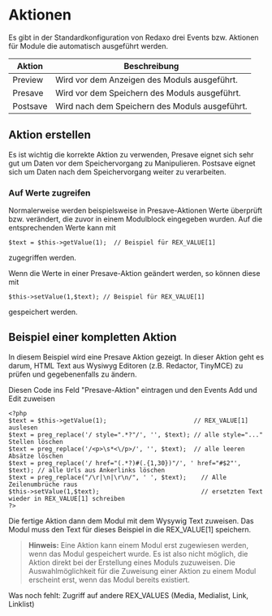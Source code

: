 # Aktionen

Es gibt in der Standardkonfiguration von Redaxo drei Events bzw. Aktionen für Module die automatisch ausgeführt werden.

Aktion | Beschreibung
------------- | -------------
Preview	| Wird vor dem Anzeigen des Moduls ausgeführt.
Presave	| Wird vor dem Speichern des Moduls ausgeführt.
Postsave | Wird nach dem Speichern des Moduls ausgeführt.


## Aktion erstellen

Es ist wichtig die korrekte Aktion zu verwenden, Presave eignet sich sehr gut um Daten vor dem Speichervorgang zu Manipulieren. Postsave eignet sich um Daten nach dem Speichervorgang weiter zu verarbeiten.

### Auf Werte zugreifen

Normalerweise werden beispielsweise in Presave-Aktionen Werte überprüft bzw. verändert, die zuvor in einem Modulblock eingegeben wurden. Auf die entsprechenden Werte kann mit

    $text = $this->getValue(1);  // Beispiel für REX_VALUE[1]

zugegriffen werden.

Wenn die Werte in einer Presave-Aktion geändert werden, so können diese mit

    $this->setValue(1,$text); // Beispiel für REX_VALUE[1]

gespeichert werden.


## Beispiel einer kompletten Aktion

In diesem Beispiel wird eine Presave Aktion gezeigt. In dieser Aktion geht es darum, HTML Text aus Wysiwyg Editoren (z.B. Redactor, TinyMCE) zu prüfen und gegebenenfalls zu ändern.

Diesen Code ins Feld "Presave-Aktion" eintragen und den Events Add und Edit zuweisen

    <?php
    $text = $this->getValue(1);                        // REX_VALUE[1] auslesen
    $text = preg_replace('/ style=".*?"/', '', $text); // alle style="..." Stellen löschen
    $text = preg_replace('/<p>\s*<\/p>/', '', $text);  // alle leeren Absätze löschen
    $text = preg_replace('/ href="(.*?)#(.{1,30})"/', ' href="#$2"', $text); // alle Urls aus Ankerlinks löschen
    $text = preg_replace("/\r|\n|\r\n/", ' ', $text);    // Alle Zeilenumbrüche raus
    $this->setValue(1,$text);                            // ersetzten Text wieder in REX_VALUE[1] schreiben
    ?>

Die fertige Aktion dann dem Modul mit dem Wysywig Text zuweisen. Das Modul muss den Text für dieses Beispiel in die REX_VALUE[1] speichern.

  > **Hinweis:** 
Eine Aktion kann einem Modul erst zugewiesen werden, wenn das Modul gespeichert wurde. Es ist also nicht möglich, die Aktion direkt bei der Erstellung eines Moduls zuzuweisen. Die Auswahlmöglichkeit für die Zuweisung einer Aktion zu einem Modul erscheint erst, wenn das Modul bereits existiert.

Was noch fehlt:
Zugriff auf andere REX_VALUES (Media, Medialist, Link, Linklist)
